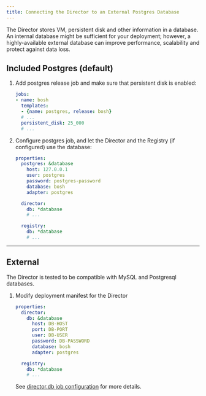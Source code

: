 ```yaml
---
title: Connecting the Director to an External Postgres Database
---
```


The Director stores VM, persistent disk and other information in a database. An internal database might be sufficient for your deployment; however, a highly-available external database can improve performance, scalability and protect against data loss.

## <a id="included"></a> Included Postgres (default)

1. Add postgres release job and make sure that persistent disk is enabled:

    ```yaml
    jobs:
    - name: bosh
      templates:
      - {name: postgres, release: bosh}
      # ...
      persistent_disk: 25_000
      # ...
    ```

1. Configure postgres job, and let the Director and the Registry (if configured) use the database:

    ```yaml
    properties:
      postgres: &database
        host: 127.0.0.1
        user: postgres
        password: postgres-password
        database: bosh
        adapter: postgres

      director:
        db: *database
        # ...

      registry:
        db: *database
        # ...
    ```

---
## <a id="external"></a> External

The Director is tested to be compatible with MySQL and Postgresql databases.

1. Modify deployment manifest for the Director

    ```yaml
    properties:
      director:
        db: &database
          host: DB-HOST
          port: DB-PORT
          user: DB-USER
          password: DB-PASSWORD
          database: bosh
          adapter: postgres

      registry:
        db: *database
        # ...
    ```

    See [director.db job configuration](https://bosh.io/jobs/director?source=github.com/cloudfoundry/bosh#p=director.db) for more details.
